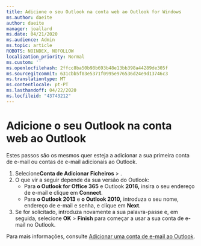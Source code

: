 ```yaml
---
title: Adicione o seu Outlook na conta web ao Outlook for Windows
ms.author: daeite
author: daeite
manager: joallard
ms.date: 04/21/2020
ms.audience: Admin
ms.topic: article
ROBOTS: NOINDEX, NOFOLLOW
localization_priority: Normal
ms.custom: ''
ms.openlocfilehash: 2ffcc8ba50b98b693b48e13bb398a44289de305f
ms.sourcegitcommit: 631cbb5f03e5371f0995e976536d24e9d13746c3
ms.translationtype: MT
ms.contentlocale: pt-PT
ms.lasthandoff: 04/22/2020
ms.locfileid: "43743212"
---
```

# <a name="add-your-outlook-on-the-web-account-to-outlook"></a>Adicione o seu Outlook na conta web ao Outlook

Estes passos são os mesmos quer esteja a adicionar a sua primeira conta de e-mail ou contas de e-mail adicionais ao Outlook.

1. Selecione**Conta de Adicionar** **Ficheiros** > .
1. O que vir a seguir depende da sua versão do Outlook:
    - Para **o Outlook for Office 365** e Outlook **2016,** insira o seu endereço de e-mail e clique em **Connect**.
    - Para **o Outlook 2013** e **o Outlook 2010,** introduza o seu nome, endereço de e-mail e senha, e clique em **Next**.
1. Se for solicitado, introduza novamente a sua palavra-passe e, em seguida, selecione **OK** > **Finish** para começar a usar a sua conta de e-mail no Outlook.

Para mais informações, consulte [Adicionar uma conta de e-mail ao Outlook](https://support.office.com/article/6e27792a-9267-4aa4-8bb6-c84ef146101b).